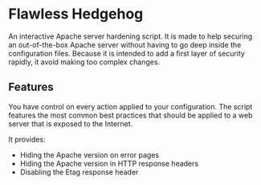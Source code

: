 # Flawless Hedgehog
An interactive Apache server hardening script.
It is made to help securing an out-of-the-box Apache server without having to go deep inside the configuration files.
Because it is intended to add a first layer of security rapidly, it avoid making too complex changes.

## Features
You have control on every action applied to your configuration.
The script features the most common best practices that should be applied to a web server that is exposed to the Internet.

It provides:
- Hiding the Apache version on error pages
- Hiding the Apache version in HTTP response headers
- Disabling the Etag response header
